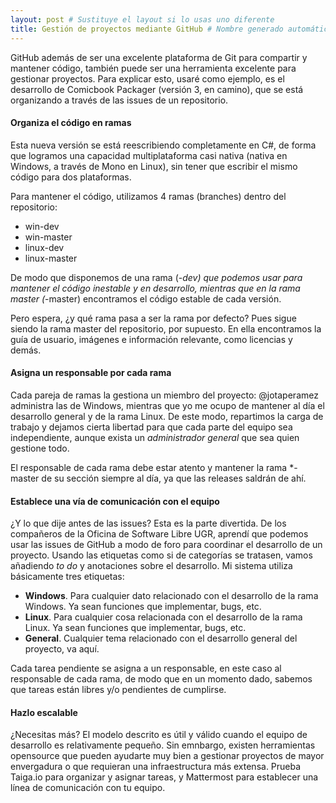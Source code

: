 ```yaml
---
layout: post # Sustituye el layout si lo usas uno diferente
title: Gestión de proyectos mediante GitHub # Nombre generado automáticamente
---
```


GitHub además de ser una excelente plataforma de Git para compartir y mantener código, también puede ser una herramienta
excelente para gestionar proyectos. Para explicar esto, usaré como ejemplo, es el desarrollo de Comicbook Packager (versión 3,
en camino), que se está organizando a través de las issues de un repositorio. 

#### Organiza el código en ramas

Esta nueva versión se está reescribiendo completamente en C#, de forma que logramos una capacidad multiplataforma casi
nativa (nativa en Windows, a través de Mono en Linux), sin tener que escribir el mismo código para dos plataformas.

Para mantener el código, utilizamos 4 ramas (branches) dentro del repositorio:

* win-dev
* win-master
* linux-dev
* linux-master
        
De modo que disponemos de una rama (*-dev) que podemos usar para mantener el código inestable y en desarrollo, mientras que
en la rama master (*-master) encontramos el código estable de cada versión.

Pero espera, ¿y qué rama pasa a ser la rama por defecto? Pues sigue siendo la rama master del repositorio, por supuesto. En
ella encontramos la guía de usuario, imágenes e información relevante, como licencias y demás.

#### Asigna un responsable por cada rama

Cada pareja de ramas la gestiona un miembro del proyecto: @jotaperamez administra las de Windows, mientras que yo me ocupo
de mantener al día el desarrollo general y de la rama Linux. De este modo, repartimos la carga de trabajo y dejamos cierta
libertad para que cada parte del equipo sea independiente, aunque exista un *administrador general* que sea quien gestione todo.

El responsable de cada rama debe estar atento y mantener la rama *-master de su sección siempre al día, ya que las releases saldrán
de ahí.

#### Establece una vía de comunicación con el equipo

¿Y lo que dije antes de las issues? Esta es la parte divertida. De los compañeros de la Oficina de Software Libre UGR, aprendí
que podemos usar las issues de GitHub a modo de foro para coordinar el desarrollo de un proyecto. Usando las etiquetas como si 
de categorías se tratasen, vamos añadiendo *to do* y anotaciones sobre el desarrollo. Mi sistema utiliza básicamente tres etiquetas:

* **Windows**. Para cualquier dato relacionado con el desarrollo de la rama Windows. Ya sean funciones que implementar, bugs, etc.
* **Linux**. Para cualquier cosa relacionada con el desarrollo de la rama Linux. Ya sean funciones que implementar, bugs, etc.
* **General**. Cualquier tema relacionado con el desarrollo general del proyecto, va aquí.
    
Cada tarea pendiente se asigna a un responsable, en este caso al responsable de cada rama, de modo que en un momento dado, sabemos que
tareas están libres y/o pendientes de cumplirse.

#### Hazlo escalable

¿Necesitas más? El modelo descrito es útil y válido cuando el equipo de desarrollo es relativamente pequeño. Sin emnbargo, existen herramientas
opensource que pueden ayudarte muy bien a gestionar proyectos de mayor envergadura o que requieran una infraestructura más extensa. Prueba Taiga.io
para organizar y asignar tareas, y Mattermost para establecer una línea de comunicación con tu equipo.
